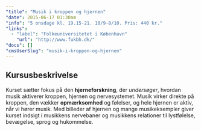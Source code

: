 ```yaml
---
"title": "Musik i kroppen og hjernen"
"date": 2015-06-17 01:30am
"info": "5 onsdage kl. 19.15-21. 10/9-8/10. Pris: 440 kr."
"links":
  - "label": "Folkeuniversitetet i København"
    "url": "http://www.fukbh.dk/"
"docs": []
"cmsUserSlug": "musik-i-kroppen-og-hjernen"
---
```


## Kursusbeskrivelse

Kurset sætter fokus på den **hjerneforskning**, der *undersøger*, hvordan musik aktiverer kroppen, hjernen og nervesystemet. Musik virker direkte på kroppen, den vækker **opmærksomhed** og følelser, og hele hjernen er aktiv, når vi hører musik. Med billeder af hjernen og mange musikeksempler giver kurset indsigt i musikkens nervebaner og musikkens relationer til lystfølelse, bevægelse, sprog og hukommelse.                                                                                                                                                                                                                                                                                                                                                                                                                                                                                                                                                                                                                                                                                                                                                                                                                                                                                                                                                                                                                                                                                                                                                                                                                                                                                                                                                                                                                                                                                                                                                                                                                                                                                                                                                                                                                                                                                                                                                                                                                                                                                                                                                                                                                                                                                                                                                                                                                                                                                                                                                                                                                                                                                                                                                                                                                                                                                                                                                                                                                                                                                                                                                                                                                                                                                                                                                                                                                                                                                                                